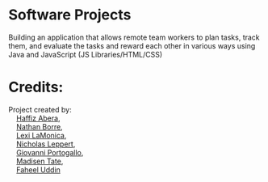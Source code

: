 #  Software Projects
Building an application that allows remote team workers to plan tasks, track them, and evaluate the tasks and reward each other in various ways using Java and JavaScript (JS Libraries/HTML/CSS)

# Credits: 
Project created by: <br />
 &nbsp;&nbsp;&nbsp; [Haffiz Abera](https://github.com/sixmileferret), <br />
 &nbsp;&nbsp;&nbsp; [Nathan Borre](https://github.com/NBorre347), <br />
 &nbsp;&nbsp;&nbsp; [Lexi LaMonica](https://github.com/alamonic), <br />
 &nbsp;&nbsp;&nbsp; [Nicholas Leppert](https://github.com/LordNile), <br />
 &nbsp;&nbsp;&nbsp; [Giovanni Portogallo](https://github.com/giop54), <br />
 &nbsp;&nbsp;&nbsp; [Madisen Tate](https://github.com/tateml8), <br />
 &nbsp;&nbsp;&nbsp; [Faheel Uddin](https://github.com/Fuddin21) <br />
